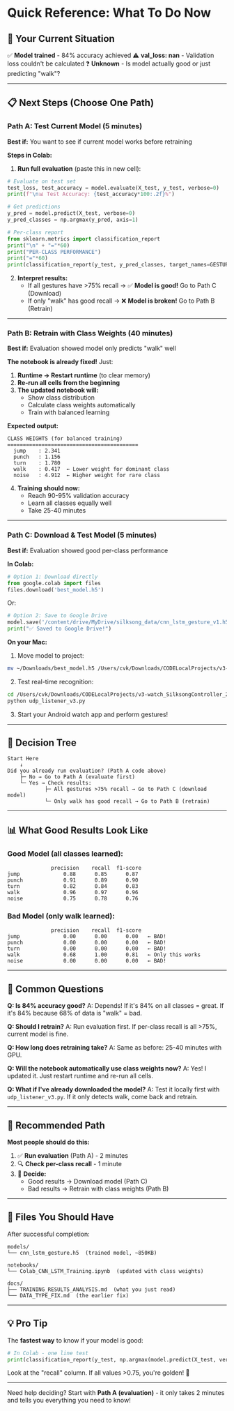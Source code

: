 # Quick Reference: What To Do Now

## 🎯 Your Current Situation

✅ **Model trained** - 84% accuracy achieved
⚠️ **val_loss: nan** - Validation loss couldn't be calculated
❓ **Unknown** - Is model actually good or just predicting "walk"?

---

## 📋 Next Steps (Choose One Path)

### Path A: Test Current Model (5 minutes)

**Best if:** You want to see if current model works before retraining

**Steps in Colab:**

1. **Run full evaluation** (paste this in new cell):
```python
# Evaluate on test set
test_loss, test_accuracy = model.evaluate(X_test, y_test, verbose=0)
print(f"\n📊 Test Accuracy: {test_accuracy*100:.2f}%")

# Get predictions
y_pred = model.predict(X_test, verbose=0)
y_pred_classes = np.argmax(y_pred, axis=1)

# Per-class report
from sklearn.metrics import classification_report
print("\n" + "="*60)
print("PER-CLASS PERFORMANCE")
print("="*60)
print(classification_report(y_test, y_pred_classes, target_names=GESTURES))
```

2. **Interpret results:**
   - If all gestures have >75% recall → ✅ **Model is good!** Go to Path C (Download)
   - If only "walk" has good recall → ❌ **Model is broken!** Go to Path B (Retrain)

---

### Path B: Retrain with Class Weights (40 minutes)

**Best if:** Evaluation showed model only predicts "walk" well

**The notebook is already fixed!** Just:

1. **Runtime → Restart runtime** (to clear memory)
2. **Re-run all cells from the beginning**
3. **The updated notebook will:**
   - Show class distribution
   - Calculate class weights automatically
   - Train with balanced learning

**Expected output:**
```
CLASS WEIGHTS (for balanced training)
==========================================
  jump    : 2.341
  punch   : 1.156
  turn    : 1.780
  walk    : 0.417  ← Lower weight for dominant class
  noise   : 4.912  ← Higher weight for rare class
```

4. **Training should now:**
   - Reach 90-95% validation accuracy
   - Learn all classes equally well
   - Take 25-40 minutes

---

### Path C: Download & Test Model (5 minutes)

**Best if:** Evaluation showed good per-class performance

**In Colab:**

```python
# Option 1: Download directly
from google.colab import files
files.download('best_model.h5')
```

Or:

```python
# Option 2: Save to Google Drive
model.save('/content/drive/MyDrive/silksong_data/cnn_lstm_gesture_v1.h5')
print("✅ Saved to Google Drive!")
```

**On your Mac:**

1. Move model to project:
```bash
mv ~/Downloads/best_model.h5 /Users/cvk/Downloads/CODELocalProjects/v3-watch_SilksongController_25TPE/models/cnn_lstm_gesture.h5
```

2. Test real-time recognition:
```bash
cd /Users/cvk/Downloads/CODELocalProjects/v3-watch_SilksongController_25TPE/src
python udp_listener_v3.py
```

3. Start your Android watch app and perform gestures!

---

## 🤔 Decision Tree

```
Start Here
    ↓
Did you already run evaluation? (Path A code above)
    ├─ No → Go to Path A (evaluate first)
    └─ Yes → Check results:
            ├─ All gestures >75% recall → Go to Path C (download model)
            └─ Only walk has good recall → Go to Path B (retrain)
```

---

## 📊 What Good Results Look Like

### Good Model (all classes learned):
```
              precision    recall  f1-score
jump              0.88      0.85      0.87
punch             0.91      0.89      0.90
turn              0.82      0.84      0.83
walk              0.96      0.97      0.96
noise             0.75      0.78      0.76
```

### Bad Model (only walk learned):
```
              precision    recall  f1-score
jump              0.00      0.00      0.00   ← BAD!
punch             0.00      0.00      0.00   ← BAD!
turn              0.00      0.00      0.00   ← BAD!
walk              0.68      1.00      0.81   ← Only this works
noise             0.00      0.00      0.00   ← BAD!
```

---

## 🚨 Common Questions

**Q: Is 84% accuracy good?**
A: Depends! If it's 84% on all classes = great. If it's 84% because 68% of data is "walk" = bad.

**Q: Should I retrain?**
A: Run evaluation first. If per-class recall is all >75%, current model is fine.

**Q: How long does retraining take?**
A: Same as before: 25-40 minutes with GPU.

**Q: Will the notebook automatically use class weights now?**
A: Yes! I updated it. Just restart runtime and re-run all cells.

**Q: What if I've already downloaded the model?**
A: Test it locally first with `udp_listener_v3.py`. If it only detects walk, come back and retrain.

---

## 🎯 Recommended Path

**Most people should do this:**

1. ✅ **Run evaluation** (Path A) - 2 minutes
2. 🔍 **Check per-class recall** - 1 minute
3. 🤔 **Decide:**
   - Good results → Download model (Path C)
   - Bad results → Retrain with class weights (Path B)

---

## 📁 Files You Should Have

After successful completion:

```
models/
└── cnn_lstm_gesture.h5  (trained model, ~850KB)

notebooks/
└── Colab_CNN_LSTM_Training.ipynb  (updated with class weights)

docs/
├── TRAINING_RESULTS_ANALYSIS.md  (what you just read)
└── DATA_TYPE_FIX.md  (the earlier fix)
```

---

## 💡 Pro Tip

The **fastest way** to know if your model is good:

```python
# In Colab - one line test
print(classification_report(y_test, np.argmax(model.predict(X_test, verbose=0), axis=1), target_names=GESTURES))
```

Look at the "recall" column. If all values >0.75, you're golden! 🎉

---

Need help deciding? Start with **Path A (evaluation)** - it only takes 2 minutes and tells you everything you need to know!
